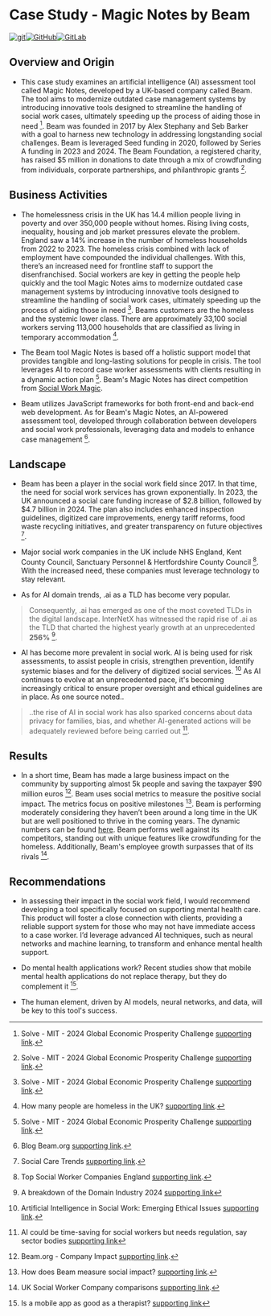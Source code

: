 # Case Study - Magic Notes by Beam
[![git](https://badgen.net/badge/icon/git?icon=git&label)](https://git-scm.com)[![GitHub](https://badgen.net/badge/icon/github?icon=github&label)](https://github.com)[![GitLab](https://badgen.net/badge/icon/gitlab?icon=gitlab&label)](https://https://gitlab.com/)

## Overview and Origin

* This case study examines an artificial intelligence (AI) assessment tool called Magic Notes, developed by a UK-based company called Beam. The tool aims to modernize outdated case management systems by introducing innovative tools designed to streamline the handling of social work cases, ultimately speeding up the process of aiding those in need [^1]. Beam was founded in 2017 by Alex Stephany and Seb Barker with a goal to harness new technology in addressing longstanding social challenges. Beam is leveraged Seed funding in 2020, followed by Series A funding in 2023 and 2024. The Beam Foundation, a registered charity, has raised $5 million in donations to date through a mix of crowdfunding from individuals, corporate partnerships, and philanthropic grants [^1].

## Business Activities

* The homelessness crisis in the UK has 14.4 million people living in poverty and over 350,000 people without homes. Rising living costs, inequality, housing and job market pressures elevate the problem. England saw a 14% increase in the number of homeless households from 2022 to 2023. The homeless crisis combined with lack of employment have compounded the individual challenges. With this, there’s an increased need for frontline staff to support the disenfranchised. Social workers are key in getting the people help quickly and the tool Magic Notes aims to modernize outdated case management systems by introducing innovative tools designed to streamline the handling of social work cases, ultimately speeding up the process of aiding those in need [^1]. Beams customers are the homeless and the systemic lower class. There are approximately 33,100 social workers serving 113,000 households that are classified as living in temporary accommodation [^2].

* The Beam tool Magic Notes is based off a holistic support model that provides tangible and long-lasting solutions for people in crisis. The tool leverages AI to record case worker assessments with clients resulting in a dynamic action plan [^1]. Beam's Magic Notes has direct competition from [Social Work Magic](https://www.socialworkmagic.com/).

* Beam utilizes JavaScript frameworks for both front-end and back-end web development. As for Beam's Magic Notes, an AI-powered assessment tool, developed through collaboration between developers and social work professionals, leveraging data and models to enhance case management [^3].

## Landscape

* Beam has been a player in the social work field since 2017. In that time, the need for social work services has grown exponentially. In 2023, the UK announced a social care funding increase of $2.8 billion, followed by $4.7 billion in 2024. The plan also includes enhanced inspection guidelines, digitized care improvements, energy tariff reforms, food waste recycling initiatives, and greater transparency on future objectives [^4].

* Major social work companies in the UK include NHS England, Kent County Council, Sanctuary Personnel & Hertfordshire County Council [^5]. With the increased need, these companies must leverage technology to stay relevant.

* As for AI domain trends, .ai as a TLD has become very popular.

> Consequently, .ai has emerged as one of the most coveted TLDs in the digital landscape. InterNetX has witnessed the rapid rise of .ai as the TLD that charted the highest yearly growth at an unprecedented **256%** [^6].

* AI has become more prevalent in social work. AI is being used for risk assessments, to assist people in crisis, strengthen prevention, identify systemic biases and for the delivery of digitized social services. [^7] As AI continues to evolve at an unprecedented pace, it's becoming increasingly critical to ensure proper oversight and ethical guidelines are in place. As one source noted..

> ..the rise of AI in social work has also sparked concerns about data privacy for families, bias, and whether AI-generated actions will be adequately reviewed before being carried out [^8].

## Results

* In a short time, Beam has made a large business impact on the community by supporting almost 5k people and saving the taxpayer $90 million euros [^9]. Beam uses social metrics to measure the positive social impact. The metrics focus on positive milestones [^10]. Beam is performing moderately considering they haven’t been around a long time in the UK but are well positioned to thrive in the coming years. The dynamic numbers can be found [here](https://beam.org/company-impact). Beam performs well against its competitors, standing out with unique features like crowdfunding for the homeless. Additionally, Beam's employee growth surpasses that of its rivals [^11].

## Recommendations

* In assessing their impact in the social work field, I would recommend developing a tool specifically focused on supporting mental health care. This product will foster a close connection with clients, providing a reliable support system for those who may not have immediate access to a case worker. I’d leverage advanced AI techniques, such as neural networks and machine learning, to transform and enhance mental health support.

* Do mental health applications work? Recent studies show that mobile mental health applications do not replace therapy, but they do complement it [^12].

* The human element, driven by AI models, neural networks, and data, will be key to this tool's success.

[^1]: Solve - MIT - 2024 Global Economic Prosperity Challenge [supporting link](https://solve.mit.edu/challenges/2024-global-economic-prosperity-challenge/solutions/88194).

[^2]: How many people are homeless in the UK? [supporting link](https://www.bigissue.com/news/housing/how-many-people-are-homeless-in-the-uk-and-what-can-you-do-about-it/).

[^3]: Blog Beam.org [supporting link](https://blog.beam.org/).

[^4]: Social Care Trends [supporting link](https://www.charecruitment.com/blog/2022/12/social-care-trends-to-watch-out-for-in-2023?source=google.com).

[^5]: Top Social Worker Companies England [supporting link](https://www.glassdoor.com/Explore/top-social-worker-companies-england_IO.4,17_IL.28,35_IS7287.htm).

[^6]: A breakdown of the Domain Industry 2024 [supporting link]( https://circleid.com/posts/20240320-a-breakdown-of-the-domain-industry-2024#:~:text=ai%20has%20emerged%20as%20one,the%20high%20international%20demand%20for%20.)

[^7]: Artificial Intelligence in Social Work: Emerging Ethical Issues [supporting link](https://jswve.org/volume-20/issue-2/item-05/#:~:text=AI%20is%20being%20used%20to,service%20outcomes%2C%20among%20other%20uses).

[^8]: AI could be time-saving for social workers but needs regulation, say sector bodies [supporting link](https://www.communitycare.co.uk/2024/10/04/ai-could-be-time-saving-for-social-workers-but-needs-regulation-say-sector-bodies/)

[^9]: Beam.org - Company Impact [supporting link](https://beam.org/company-impact).

[^10]: How does Beam measure social impact? [supporting link](https://help.beam.org/en/articles/2794725-how-does-beam-measure-social-impact).

[^11]: UK Social Worker Company comparisons [supporting link](https://growjo.com/company/BEAM).

[^12]: Is a mobile app as good as a therapist? [supporting link](https://www.health.harvard.edu/blog/is-a-mobile-app-as-good-as-a-therapist-202202072683)